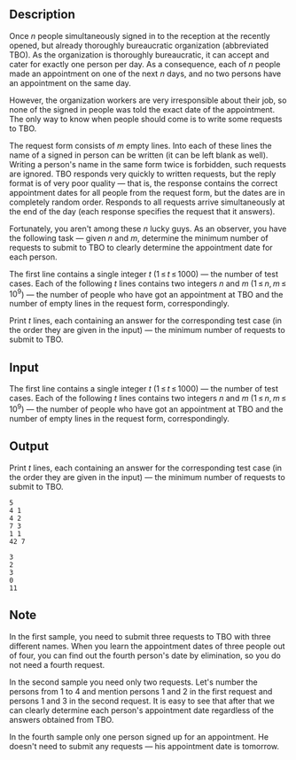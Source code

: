 ## Description

<div><p>Once <span class="tex-span"><i>n</i></span> people simultaneously signed in to the reception at the recently opened, but already thoroughly bureaucratic organization (abbreviated TBO). As the organization is thoroughly bureaucratic, it can accept and cater for exactly one person per day. As a consequence, each of <span class="tex-span"><i>n</i></span> people made an appointment on one of the next <span class="tex-span"><i>n</i></span> days, and no two persons have an appointment on the same day.</p><p>However, the organization workers are very irresponsible about their job, so none of the signed in people was told the exact date of the appointment. The only way to know when people should come is to write some requests to TBO.</p><p>The request form consists of <span class="tex-span"><i>m</i></span> empty lines. Into each of these lines the name of a signed in person can be written (it can be left blank as well). Writing a person's name in the same form twice is forbidden, such requests are ignored. TBO responds very quickly to written requests, but the reply format is of very poor quality — that is, the response contains the correct appointment dates for all people from the request form, but the dates are in completely random order. Responds to all requests arrive simultaneously at the end of the day (each response specifies the request that it answers).</p><p>Fortunately, you aren't among these <span class="tex-span"><i>n</i></span> lucky guys. As an observer, you have the following task — given <span class="tex-span"><i>n</i></span> and <span class="tex-span"><i>m</i></span>, determine the minimum number of requests to submit to TBO to clearly determine the appointment date for each person.</p></div><div class="input-specification"><p>The first line contains a single integer <span class="tex-span"><i>t</i></span> (<span class="tex-span">1 ≤ <i>t</i> ≤ 1000</span>) — the number of test cases. Each of the following <span class="tex-span"><i>t</i></span> lines contains two integers <span class="tex-span"><i>n</i></span> and <span class="tex-span"><i>m</i></span> (<span class="tex-span">1 ≤ <i>n</i>, <i>m</i> ≤ 10<sup class="upper-index">9</sup></span>) — the number of people who have got an appointment at TBO and the number of empty lines in the request form, correspondingly.</p></div><div class="output-specification"><p>Print <span class="tex-span"><i>t</i></span> lines, each containing an answer for the corresponding test case (in the order they are given in the input) — the minimum number of requests to submit to TBO.</p></div>

## Input

<p>The first line contains a single integer <span class="tex-span"><i>t</i></span> (<span class="tex-span">1 ≤ <i>t</i> ≤ 1000</span>) — the number of test cases. Each of the following <span class="tex-span"><i>t</i></span> lines contains two integers <span class="tex-span"><i>n</i></span> and <span class="tex-span"><i>m</i></span> (<span class="tex-span">1 ≤ <i>n</i>, <i>m</i> ≤ 10<sup class="upper-index">9</sup></span>) — the number of people who have got an appointment at TBO and the number of empty lines in the request form, correspondingly.</p>

## Output

<p>Print <span class="tex-span"><i>t</i></span> lines, each containing an answer for the corresponding test case (in the order they are given in the input) — the minimum number of requests to submit to TBO.</p>





```input1
5
4 1
4 2
7 3
1 1
42 7

```




```output1
3
2
3
0
11

```



## Note

<p>In the first sample, you need to submit three requests to TBO with three different names. When you learn the appointment dates of three people out of four, you can find out the fourth person's date by elimination, so you do not need a fourth request.</p><p>In the second sample you need only two requests. Let's number the persons from <span class="tex-span">1</span> to <span class="tex-span">4</span> and mention persons <span class="tex-span">1</span> and <span class="tex-span">2</span> in the first request and persons <span class="tex-span">1</span> and <span class="tex-span">3</span> in the second request. It is easy to see that after that we can clearly determine each person's appointment date regardless of the answers obtained from TBO.</p><p>In the fourth sample only one person signed up for an appointment. He doesn't need to submit any requests — his appointment date is tomorrow.</p>
